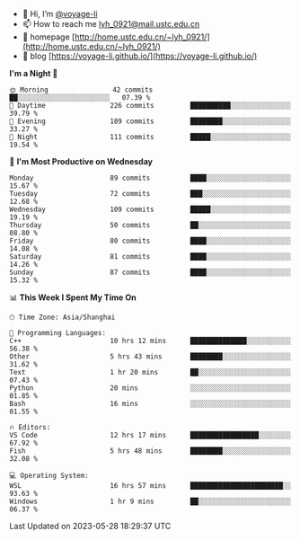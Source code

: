 - 👋 Hi, I’m [@voyage-li](https://github.com/voyage-li/)
- 📫 How to reach me [lyh_0921@mail.ustc.edu.cn](mailto:lyh_0921@mail.ustc.edu.cn)
- 👯 homepage [http://home.ustc.edu.cn/~lyh_0921/](http://home.ustc.edu.cn/~lyh_0921/)
- 🥤 blog [https://voyage-li.github.io/](https://voyage-li.github.io/)

<!--START_SECTION:waka-->
**I'm a Night 🦉** 

```text
🌞 Morning                42 commits          ██░░░░░░░░░░░░░░░░░░░░░░░   07.39 % 
🌆 Daytime                226 commits         ██████████░░░░░░░░░░░░░░░   39.79 % 
🌃 Evening                189 commits         ████████░░░░░░░░░░░░░░░░░   33.27 % 
🌙 Night                  111 commits         █████░░░░░░░░░░░░░░░░░░░░   19.54 % 
```
📅 **I'm Most Productive on Wednesday** 

```text
Monday                   89 commits          ████░░░░░░░░░░░░░░░░░░░░░   15.67 % 
Tuesday                  72 commits          ███░░░░░░░░░░░░░░░░░░░░░░   12.68 % 
Wednesday                109 commits         █████░░░░░░░░░░░░░░░░░░░░   19.19 % 
Thursday                 50 commits          ██░░░░░░░░░░░░░░░░░░░░░░░   08.80 % 
Friday                   80 commits          ████░░░░░░░░░░░░░░░░░░░░░   14.08 % 
Saturday                 81 commits          ████░░░░░░░░░░░░░░░░░░░░░   14.26 % 
Sunday                   87 commits          ████░░░░░░░░░░░░░░░░░░░░░   15.32 % 
```


📊 **This Week I Spent My Time On** 

```text
🕑︎ Time Zone: Asia/Shanghai

💬 Programming Languages: 
C++                      10 hrs 12 mins      ██████████████░░░░░░░░░░░   56.38 % 
Other                    5 hrs 43 mins       ████████░░░░░░░░░░░░░░░░░   31.62 % 
Text                     1 hr 20 mins        ██░░░░░░░░░░░░░░░░░░░░░░░   07.43 % 
Python                   20 mins             ░░░░░░░░░░░░░░░░░░░░░░░░░   01.85 % 
Bash                     16 mins             ░░░░░░░░░░░░░░░░░░░░░░░░░   01.55 % 

🔥 Editors: 
VS Code                  12 hrs 17 mins      █████████████████░░░░░░░░   67.92 % 
Fish                     5 hrs 48 mins       ████████░░░░░░░░░░░░░░░░░   32.08 % 

💻 Operating System: 
WSL                      16 hrs 57 mins      ███████████████████████░░   93.63 % 
Windows                  1 hr 9 mins         ██░░░░░░░░░░░░░░░░░░░░░░░   06.37 % 
```


 Last Updated on 2023-05-28 18:29:37 UTC
<!--END_SECTION:waka-->